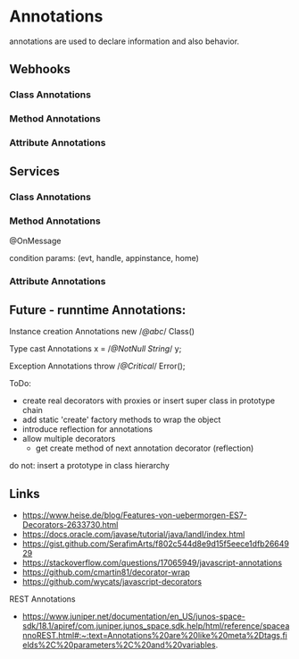 Annotations
===========

annotations are used to declare information and also behavior.

## Webhooks

### Class Annotations

### Method Annotations

### Attribute Annotations


## Services

### Class Annotations

### Method Annotations

@OnMessage

condition params: (evt, handle, appinstance, home)

### Attribute Annotations


## Future - runntime Annotations:

Instance creation Annotations
new /*@abc*/ Class()

Type cast Annotations
x = /*@NotNull String*/ y;

Exception Annotations
throw /*@Critical*/ Error();

ToDo:
- create real decorators with proxies or insert super class in prototype chain
- add static 'create' factory methods to wrap the object
- introduce reflection for annotations
- allow multiple decorators
    - get create method of next annotation decorator (reflection)

do not: insert a prototype in class hierarchy


## Links

- https://www.heise.de/blog/Features-von-uebermorgen-ES7-Decorators-2633730.html
- https://docs.oracle.com/javase/tutorial/java/IandI/index.html
- https://gist.github.com/SerafimArts/f802c544d8e9d15f5eece1dfb2664929
- https://stackoverflow.com/questions/17065949/javascript-annotations
- https://github.com/cmartin81/decorator-wrap
- https://github.com/wycats/javascript-decorators

REST Annotations
- https://www.juniper.net/documentation/en_US/junos-space-sdk/18.1/apiref/com.juniper.junos_space.sdk.help/html/reference/spaceannoREST.html#:~:text=Annotations%20are%20like%20meta%2Dtags,fields%2C%20parameters%2C%20and%20variables.
